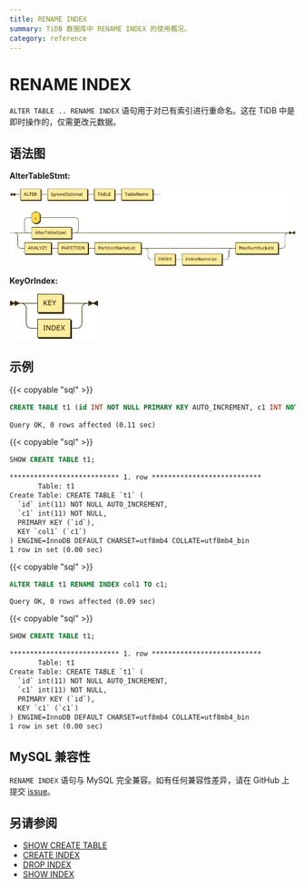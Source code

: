 ```yaml
---
title: RENAME INDEX
summary: TiDB 数据库中 RENAME INDEX 的使用概况。
category: reference
---
```


# RENAME INDEX

`ALTER TABLE .. RENAME INDEX` 语句用于对已有索引进行重命名。这在 TiDB 中是即时操作的，仅需更改元数据。

## 语法图

**AlterTableStmt:**

![AlterTableStmt](/media/sqlgram/AlterTableStmt.png)

**KeyOrIndex:**

![KeyOrIndex](/media/sqlgram/KeyOrIndex.png)

## 示例

{{< copyable "sql" >}}

```sql
CREATE TABLE t1 (id INT NOT NULL PRIMARY KEY AUTO_INCREMENT, c1 INT NOT NULL, INDEX col1 (c1));
```

```
Query OK, 0 rows affected (0.11 sec)
```

{{< copyable "sql" >}}

```sql
SHOW CREATE TABLE t1;
```

```
*************************** 1. row ***************************
       Table: t1
Create Table: CREATE TABLE `t1` (
  `id` int(11) NOT NULL AUTO_INCREMENT,
  `c1` int(11) NOT NULL,
  PRIMARY KEY (`id`),
  KEY `col1` (`c1`)
) ENGINE=InnoDB DEFAULT CHARSET=utf8mb4 COLLATE=utf8mb4_bin
1 row in set (0.00 sec)
```

{{< copyable "sql" >}}

```sql
ALTER TABLE t1 RENAME INDEX col1 TO c1;
```

```
Query OK, 0 rows affected (0.09 sec)
```

{{< copyable "sql" >}}

```sql
SHOW CREATE TABLE t1;
```

```
*************************** 1. row ***************************
       Table: t1
Create Table: CREATE TABLE `t1` (
  `id` int(11) NOT NULL AUTO_INCREMENT,
  `c1` int(11) NOT NULL,
  PRIMARY KEY (`id`),
  KEY `c1` (`c1`)
) ENGINE=InnoDB DEFAULT CHARSET=utf8mb4 COLLATE=utf8mb4_bin
1 row in set (0.00 sec)
```

## MySQL 兼容性

`RENAME INDEX` 语句与 MySQL 完全兼容。如有任何兼容性差异，请在 GitHub 上提交 [issue](/v3.1/report-issue.md)。

## 另请参阅

* [SHOW CREATE TABLE](/v3.1/reference/sql/statements/show-create-table.md)
* [CREATE INDEX](/v3.1/reference/sql/statements/create-index.md)
* [DROP INDEX](/v3.1/reference/sql/statements/drop-index.md)
* [SHOW INDEX](/v3.1/reference/sql/statements/show-index.md)
